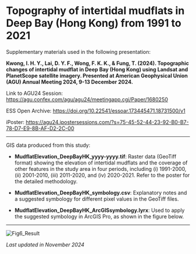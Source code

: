 # Topography of intertidal mudflats in Deep Bay (Hong Kong) from 1991 to 2021

Supplementary materials used in the following presentation:

**Kwong, I. H. Y., Lai, D. Y. F., Wong, F. K. K., & Fung, T. (2024). Topographic changes of intertidal mudflat in Deep Bay (Hong Kong) using Landsat and PlanetScope satellite imagery. Presented at American Geophysical Union (AGU) Annual Meeting 2024, 9-13 December 2024.**

Link to AGU24 Session: https://agu.confex.com/agu/agu24/meetingapp.cgi/Paper/1680250

ESS Open Archive: https://doi.org/10.22541/essoar.173445471.18731500/v1

iPoster: https://agu24.ipostersessions.com/?s=75-45-52-44-23-92-B0-B7-78-D7-E9-8B-AF-D2-2C-00

---

GIS data produced from this study:

*   **MudflatElevation_DeepBayHK_yyyy-yyyy.tif**: Raster data (GeoTiff format) showing the elevation of intertidal mudflats and the coverage of other features in the study area in four periods, including (i) 1991-2000, (ii) 2001-2010, (iii) 2011-2020, and (iv) 2020-2021. Refer to the poster for the detailed methodology.
  
*   **MudflatElevation_DeepBayHK_symbology.csv**: Explanatory notes and a suggested symbology for different pixel values in the GeoTiff files.

*   **MudflatElevation_DeepBayHK_ArcGISsymbology.lyrx**: Used to apply the suggested symbology in ArcGIS Pro, as shown in the figure below.

---

![Fig6_Result](https://github.com/user-attachments/assets/59f62ec5-f89d-4a8f-a5ee-b037c5e86173)

*Last updated in November 2024*
